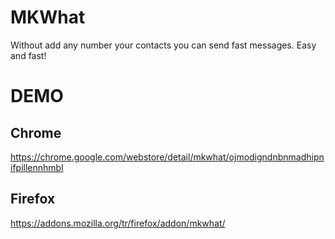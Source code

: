 # MKWhat
Without add any number your contacts you can send fast messages. Easy and fast!

# DEMO
## Chrome 
https://chrome.google.com/webstore/detail/mkwhat/ojmodigndnbnmadhipnifpillennhmbl
## Firefox
https://addons.mozilla.org/tr/firefox/addon/mkwhat/
